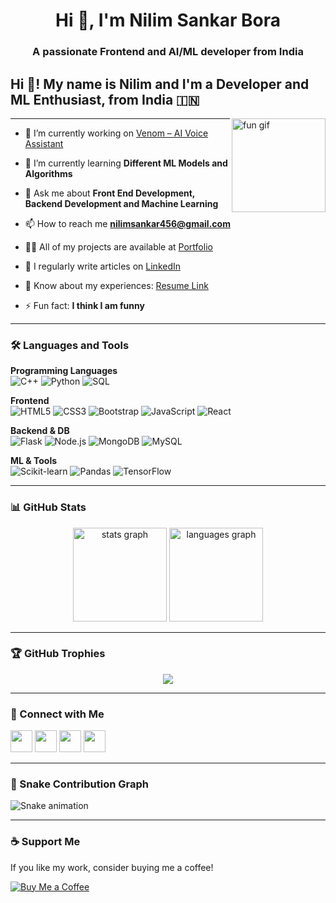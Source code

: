 <h1 align="center">Hi 👋, I'm Nilim Sankar Bora</h1>
<h3 align="center">A passionate Frontend and AI/ML developer from India</h3>

<h2 align="left">Hi 👋! My name is Nilim and I'm a Developer and ML Enthusiast, from India 🇮🇳</h2>

<img align="right" height="150" src="https://i.imgflip.com/65efzo.gif" alt="fun gif" />

---

- 🔭 I’m currently working on [Venom – AI Voice Assistant](https://github.com/nishanthazarika/Venom-AI-Assist)

- 🌱 I’m currently learning **Different ML Models and Algorithms**

- 💬 Ask me about **Front End Development, Backend Development and Machine Learning**

- 📫 How to reach me **nilimsankar456@gmail.com**

- 👨‍💻 All of my projects are available at [Portfolio](https://nilim-portfolio.vercel.app)

- 📝 I regularly write articles on [LinkedIn](https://www.linkedin.com/in/nilim123/)

- 📄 Know about my experiences: [Resume Link](https://drive.google.com/file/d/1gsAobCj8dd6OvxZxHlHYC88468W2CxKD/view?usp=drivesdk)

- ⚡ Fun fact: **I think I am funny**

---

### 🛠️ Languages and Tools

**Programming Languages**  
![C++](https://img.shields.io/badge/-C++-00599C?style=flat-square&logo=cplusplus&logoColor=white)
![Python](https://img.shields.io/badge/-Python-3776AB?style=flat-square&logo=python&logoColor=white)
![SQL](https://img.shields.io/badge/-SQL-4479A1?style=flat-square&logo=mysql&logoColor=white)

**Frontend**  
![HTML5](https://img.shields.io/badge/-HTML5-E34F26?style=flat-square&logo=html5&logoColor=white)
![CSS3](https://img.shields.io/badge/-CSS3-1572B6?style=flat-square&logo=css3&logoColor=white)
![Bootstrap](https://img.shields.io/badge/-Bootstrap-563D7C?style=flat-square&logo=bootstrap&logoColor=white)
![JavaScript](https://img.shields.io/badge/-JavaScript-F7DF1E?style=flat-square&logo=javascript&logoColor=black)
![React](https://img.shields.io/badge/-React-20232A?style=flat-square&logo=react&logoColor=61DAFB)

**Backend & DB**  
![Flask](https://img.shields.io/badge/-Flask-000000?style=flat-square&logo=flask)
![Node.js](https://img.shields.io/badge/-Node.js-339933?style=flat-square&logo=node.js&logoColor=white)
![MongoDB](https://img.shields.io/badge/-MongoDB-47A248?style=flat-square&logo=mongodb&logoColor=white)
![MySQL](https://img.shields.io/badge/-MySQL-4479A1?style=flat-square&logo=mysql&logoColor=white)

**ML & Tools**  
![Scikit-learn](https://img.shields.io/badge/-Scikit--learn-F7931E?style=flat-square&logo=scikit-learn&logoColor=white)
![Pandas](https://img.shields.io/badge/-Pandas-150458?style=flat-square&logo=pandas&logoColor=white)
![TensorFlow](https://img.shields.io/badge/-TensorFlow-FF6F00?style=flat-square&logo=tensorflow&logoColor=white)

---

### 📊 GitHub Stats

<div align="center">
  <img src="https://github-readme-stats.vercel.app/api?username=nilimsankar123&hide_title=false&hide_rank=false&show_icons=true&include_all_commits=true&count_private=true&disable_animations=false&theme=dracula&locale=en&hide_border=false" height="150" alt="stats graph" />
  <img src="https://github-readme-stats.vercel.app/api/top-langs?username=nilimsankar123&locale=en&hide_title=false&layout=compact&card_width=320&langs_count=5&theme=dracula&hide_border=false" height="150" alt="languages graph" />
</div>

---

### 🏆 GitHub Trophies

<p align="center">
  <img src="https://github-profile-trophy.vercel.app/?username=nilimsankar123&theme=radical" />
</p>

---

### 🔗 Connect with Me

<div align="left">
  <a href="mailto:nilimsankar456@gmail.com"><img src="https://img.shields.io/static/v1?message=Gmail&logo=gmail&label=&color=D14836&logoColor=white&labelColor=&style=for-the-badge" height="35" /></a>
  <a href="https://www.linkedin.com/in/nilim123/"><img src="https://img.shields.io/static/v1?message=LinkedIn&logo=linkedin&label=&color=0077B5&logoColor=white&labelColor=&style=for-the-badge" height="35" /></a>
  <a href="https://www.codechef.com/users/nilim_123"><img src="https://img.shields.io/badge/Codechef-nilim__123-orange?style=for-the-badge&logo=codechef" height="35" /></a>
  <a href="https://codeforces.com/profile/BlackCypher_03"><img src="https://img.shields.io/badge/Codeforces-BlackCypher__03-blue?style=for-the-badge&logo=codeforces" height="35" /></a>
</div>

---

### 🐍 Snake Contribution Graph

<img src="https://raw.githubusercontent.com/nilimsankar123/nilimsankar123/dist/snake.svg" alt="Snake animation" />

---

### ☕ Support Me

If you like my work, consider buying me a coffee!

[![Buy Me a Coffee](https://img.shields.io/badge/-Buy%20me%20a%20coffee-FFDD00?style=for-the-badge&logo=buymeacoffee&logoColor=black)](https://www.buymeacoffee.com/)
